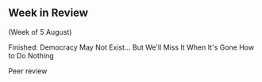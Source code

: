 ## Week in Review
(Week of 5 August)

Finished:
Democracy May Not Exist... But We'll Miss It When It's Gone
How to Do Nothing

Peer review